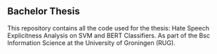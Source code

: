 ## Bachelor Thesis
This repository contains all the code used for the thesis: Hate Speech Explicitness Analysis
on SVM and BERT Classifiers. As part of the Bsc Information Science at the University of Groningen (RUG).

